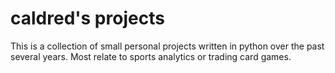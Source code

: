 # caldred's projects

This is a collection of small personal projects written in python over the past several years. Most relate to sports analytics or trading card games.